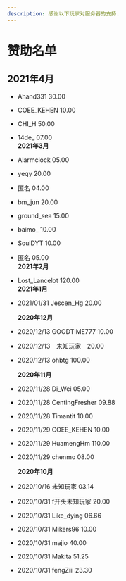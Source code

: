 ```yaml
---
description: 感谢以下玩家对服务器的支持.
---
```


# 赞助名单
## 2021年4月
* Ahand331 30.00
* COEE_KEHEN 10.00
* CHI_H 50.00
* 14de_ 07.00  
**2021年3月**  
* Alarmclock 05.00
* yeqy 20.00
* 匿名 04.00
* bm_jun 20.00
* ground_sea 15.00
* baimo_ 10.00
* SoulDYT 10.00
* 匿名 05.00  
**2021年2月**  
* Lost_Lancelot 120.00  
**2021年1月**  
* 2021/01/31 Jescen_Hg 20.00  

  **2020年12月**

* 2020/12/13 GOODTIME777 10.00
* 2020/12/13　未知玩家　20.00 
* 2020/12/13 ohbtg 100.00

  **2020年11月**

* 2020/11/28 Di\_Wei 05.00
* 2020/11/28 CentingFresher 09.88
* 2020/11/28 Timantit 10.00
* 2020/11/29 COEE\_KEHEN 10.00
* 2020/11/29 HuamengHm 110.00
* 2020/11/29 chenmo 08.00

  **2020年10月**

* 2020/10/16 未知玩家 03.14
* 2020/10/31 f开头未知玩家 20.00
* 2020/10/31 Like\_dying 06.66
* 2020/10/31 Mikers96 10.00
* 2020/10/31 majio 40.00
* 2020/10/31 Makita 51.25
* 2020/10/31 fengZiii 23.30

